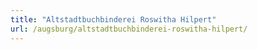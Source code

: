 ```yaml
---
title: "Altstadtbuchbinderei Roswitha Hilpert"
url: /augsburg/altstadtbuchbinderei-roswitha-hilpert/
---
```

